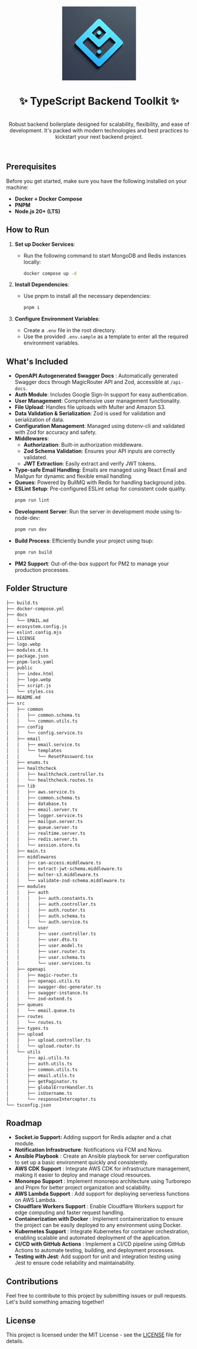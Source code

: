 <p align="center">
  <img src="logo.webp" width="200px" align="center" alt="Zod logo" />
  <h1 align="center">✨ TypeScript Backend Toolkit ✨</h1>
  <p align="center">
    <br/>
    Robust backend boilerplate designed for scalability, flexibility, and ease of development. It's packed with modern technologies and best practices to kickstart your next backend project.
  </p>
</p>
<br/>

## Prerequisites

Before you get started, make sure you have the following installed on your machine:

- **Docker + Docker Compose**
- **PNPM**
- **Node.js 20+ (LTS)**

## How to Run

1. **Set up Docker Services**:

   - Run the following command to start MongoDB and Redis instances locally:
     ```sh
     docker compose up -d
     ```
2. **Install Dependencies**:

   - Use pnpm to install all the necessary dependencies:
     ```sh
     pnpm i
     ```
3. **Configure Environment Variables**:

   - Create a `.env` file in the root directory.
   - Use the provided `.env.sample` as a template to enter all the required environment variables.

## What's Included

- **OpenAPI Autogenerated Swagger Docs** : Automatically generated Swagger docs through MagicRouter API and Zod, accessible at `/api-docs`.
- **Auth Module**: Includes Google Sign-In support for easy authentication.
- **User Management**: Comprehensive user management functionality.
- **File Upload**: Handles file uploads with Multer and Amazon S3.
- **Data Validation & Serialization**: Zod is used for validation and serialization of data.
- **Configuration Management**: Managed using dotenv-cli and validated with Zod for accuracy and safety.
- **Middlewares**:
  - **Authorization**: Built-in authorization middleware.
  - **Zod Schema Validation**: Ensures your API inputs are correctly validated.
  - **JWT Extraction**: Easily extract and verify JWT tokens.
- **Type-safe Email Handling**: Emails are managed using React Email and Mailgun for dynamic and flexible email handling.
- **Queues**: Powered by BullMQ with Redis for handling background jobs.
- **ESLint Setup**: Pre-configured ESLint setup for consistent code quality.
  ```sh
  pnpm run lint
  ```
- **Development Server**: Run the server in development mode using ts-node-dev:
  ```sh
  pnpm run dev
  ```
- **Build Process**: Efficiently bundle your project using tsup:
  ```sh
  pnpm run build
  ```
- **PM2 Support**: Out-of-the-box support for PM2 to manage your production processes.

## Folder Structure
```plaintext
├── build.ts
├── docker-compose.yml
├── docs
│   └── EMAIL.md
├── ecosystem.config.js
├── eslint.config.mjs
├── LICENSE
├── logo.webp
├── modules.d.ts
├── package.json
├── pnpm-lock.yaml
├── public
│   ├── index.html
│   ├── logo.webp
│   ├── script.js
│   └── styles.css
├── README.md
├── src
│   ├── common
│   │   ├── common.schema.ts
│   │   └── common.utils.ts
│   ├── config
│   │   └── config.service.ts
│   ├── email
│   │   ├── email.service.ts
│   │   └── templates
│   │       └── ResetPassword.tsx
│   ├── enums.ts
│   ├── healthcheck
│   │   ├── healthcheck.controller.ts
│   │   └── healthcheck.routes.ts
│   ├── lib
│   │   ├── aws.service.ts
│   │   ├── common.schema.ts
│   │   ├── database.ts
│   │   ├── email.server.ts
│   │   ├── logger.service.ts
│   │   ├── mailgun.server.ts
│   │   ├── queue.server.ts
│   │   ├── realtime.server.ts
│   │   ├── redis.server.ts
│   │   └── session.store.ts
│   ├── main.ts
│   ├── middlewares
│   │   ├── can-access.middleware.ts
│   │   ├── extract-jwt-schema.middleware.ts
│   │   ├── multer-s3.middleware.ts
│   │   └── validate-zod-schema.middleware.ts
│   ├── modules
│   │   ├── auth
│   │   │   ├── auth.constants.ts
│   │   │   ├── auth.controller.ts
│   │   │   ├── auth.router.ts
│   │   │   ├── auth.schema.ts
│   │   │   └── auth.service.ts
│   │   └── user
│   │       ├── user.controller.ts
│   │       ├── user.dto.ts
│   │       ├── user.model.ts
│   │       ├── user.router.ts
│   │       ├── user.schema.ts
│   │       └── user.services.ts
│   ├── openapi
│   │   ├── magic-router.ts
│   │   ├── openapi.utils.ts
│   │   ├── swagger-doc-generator.ts
│   │   ├── swagger-instance.ts
│   │   └── zod-extend.ts
│   ├── queues
│   │   └── email.queue.ts
│   ├── routes
│   │   └── routes.ts
│   ├── types.ts
│   ├── upload
│   │   ├── upload.controller.ts
│   │   └── upload.router.ts
│   └── utils
│       ├── api.utils.ts
│       ├── auth.utils.ts
│       ├── common.utils.ts
│       ├── email.utils.ts
│       ├── getPaginator.ts
│       ├── globalErrorHandler.ts
│       ├── isUsername.ts
│       └── responseInterceptor.ts
└── tsconfig.json
```

## Roadmap

- **Socket.io Support:** Adding support for Redis adapter and a chat module.
- **Notification Infrastructure**: Notifications via FCM and Novu.
- **Ansible Playbook** : Create an Ansible playbook for server configuration to set up a basic environment quickly and consistently.
- **AWS CDK Support** : Integrate AWS CDK for infrastructure management, making it easier to deploy and manage cloud resources.
- **Monorepo Support** : Implement monorepo architecture using Turborepo and Pnpm for better project organization and scalability.
- **AWS Lambda Support** : Add support for deploying serverless functions on AWS Lambda.
- **Cloudflare Workers Support** : Enable Cloudflare Workers support for edge computing and faster request handling.
- **Containerization with Docker** : Implement containerization to ensure the project can be easily deployed to any environment using Docker.
- **Kubernetes Support** : Integrate Kubernetes for container orchestration, enabling scalable and automated deployment of the application.
- **CI/CD with GitHub Actions** : Implement a CI/CD pipeline using GitHub Actions to automate testing, building, and deployment processes.
- **Testing with Jest**: Add support for unit and integration testing using Jest to ensure code reliability and maintainability.

## Contributions

Feel free to contribute to this project by submitting issues or pull requests. Let's build something amazing together!

## **License**

This project is licensed under the MIT License - see the [LICENSE](./LICENSE) file for details.
